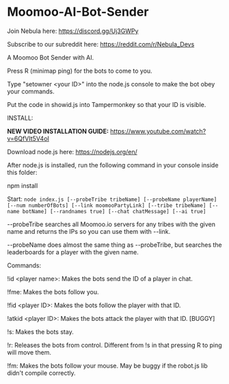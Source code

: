 # Moomoo-AI-Bot-Sender

Join Nebula here: https://discord.gg/Uj3GWPy

Subscribe to our subreddit here: https://reddit.com/r/Nebula_Devs

A Moomoo Bot Sender with AI.

Press R (minimap ping) for the bots to come to you.

Type "setowner \<your ID>" into the node.js console to make the bot obey your commands.
  
Put the code in showid.js into Tampermonkey so that your ID is visible.


INSTALL:

**NEW VIDEO INSTALLATION GUIDE:** https://www.youtube.com/watch?v=6QfVIt5V4oI

Download node.js here: https://nodejs.org/en/


After node.js is installed, run the following command in your console inside this folder:

npm install


Start: `node index.js [--probeTribe tribeName] [--probeName playerName] [--num numberOfBots] [--link moomooPartyLink] [--tribe tribeName] [--name botName] [--randnames true] [--chat chatMessage] [--ai true]`

--probeTribe searches all Moomoo.io servers for any tribes with the given name and returns the IPs so you can use them with --link.

--probeName does almost the same thing as --probeTribe, but searches the leaderboards for a player with the given name.


Commands:

!id \<player name>: Makes the bots send the ID of a player in chat.
  
!fme: Makes the bots follow you.

!fid \<player ID>: Makes the bots follow the player with that ID.
  
!atkid \<player ID>: Makes the bots attack the player with that ID. [BUGGY]
  
!s: Makes the bots stay.

!r: Releases the bots from control. Different from !s in that pressing R to ping will move them.

!fm: Makes the bots follow your mouse. May be buggy if the robot.js lib didn't compile correctly.
